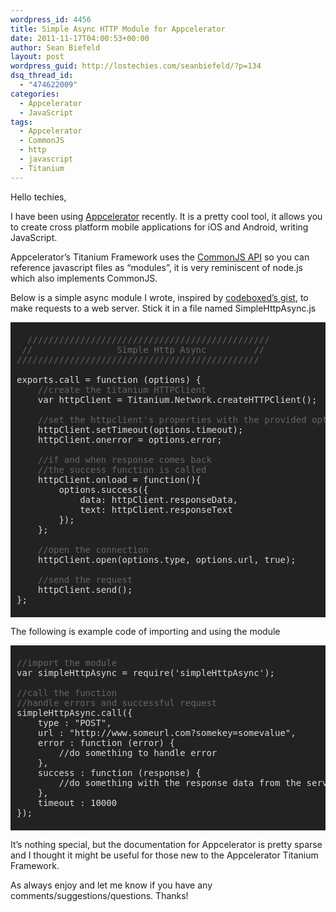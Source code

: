```yaml
---
wordpress_id: 4456
title: Simple Async HTTP Module for Appcelerator
date: 2011-11-17T04:00:53+00:00
author: Sean Biefeld
layout: post
wordpress_guid: http://lostechies.com/seanbiefeld/?p=134
dsq_thread_id:
  - "474622009"
categories:
  - Appcelerator
  - JavaScript
tags:
  - Appcelerator
  - CommonJS
  - http
  - javascript
  - Titanium
---
```

Hello techies,

I have been using [Appcelerator](http://wiki.appcelerator.org/display/guides/Quick+Start) recently. It is a pretty cool tool, it allows you to create cross platform mobile applications for iOS and Android, writing JavaScript.

Appcelerator&#8217;s Titanium Framework uses the [CommonJS API](http://www.commonjs.org/) so you can reference javascript files as &#8220;modules&#8221;, it is very reminiscent of node.js which also implements CommonJS.

Below is a simple async module I wrote, inspired by [codeboxed&#8217;s gist](https://gist.github.com/888409), to make requests to a web server. Stick it in a file named SimpleHttpAsync.js

<pre style="background-color:#222;color:#ddd;overflow:auto;padding:20px 10px;font-family:monospace;"><span style="color:#666">  //////////////////////////////////////////////
 //                Simple Http Async         //
//////////////////////////////////////////////</span>

exports.call = function (options) {
    <span style="color:#666">//create the titanium HTTPClient</span>
    var httpClient = Titanium.Network.createHTTPClient();

    <span style="color:#666">//set the httpclient's properties with the provided options</span>
    httpClient.setTimeout(options.timeout);
    httpClient.onerror = options.error;
       
    <span style="color:#666">//if and when response comes back
    //the success function is called</span>
    httpClient.onload = function(){
        options.success({
            data: httpClient.responseData, 
            text: httpClient.responseText
        });
    };
        
    <span style="color:#666">//open the connection</span>
    httpClient.open(options.type, options.url, true);

   <span style="color:#666"> //send the request</span>
    httpClient.send();
};</pre>

The following is example code of importing and using the module

<pre style="background-color:#222;color:#ddd;overflow:auto;padding:20px 10px;font-family:monospace;"><span style="color:#666">//import the module</span>
var simpleHttpAsync = require('simpleHttpAsync');

<span style="color:#666">//call the function
//handle errors and successful request</span>
simpleHttpAsync.call({
    type : "POST",
    url : "http://www.someurl.com?somekey=somevalue",
    error : function (error) {
        //do something to handle error
    },
    success : function (response) {
        //do something with the response data from the server
    },
    timeout : 10000
});
</pre>

It&#8217;s nothing special, but the documentation for Appcelerator is pretty sparse and I thought it might be useful for those new to the Appcelerator Titanium Framework.

As always enjoy and let me know if you have any comments/suggestions/questions. Thanks!